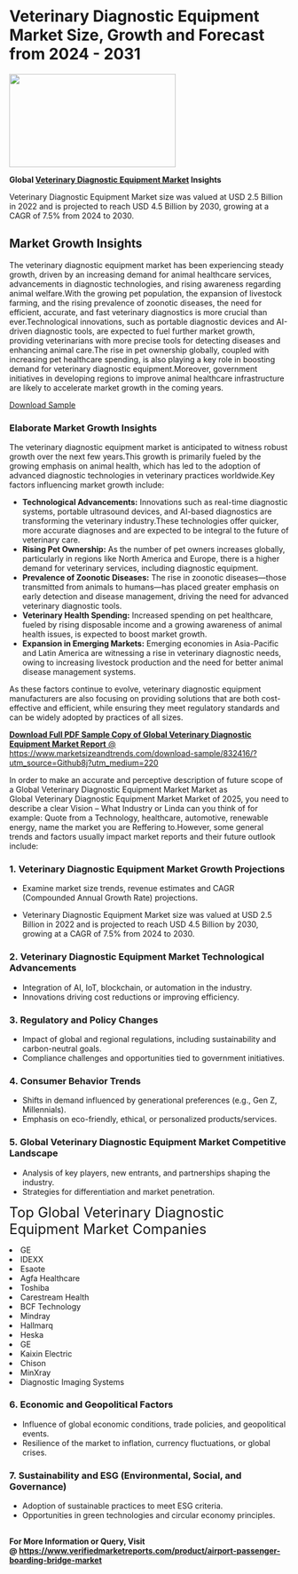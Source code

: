 <H1>Veterinary Diagnostic Equipment Market Size, Growth and Forecast from 2024 - 2031</H1><img class="aligncenter size-medium wp-image-584254" src="https://thirdeyenews.in/wp-content/uploads/2024/09/Global-Market-Research-300x168.jpeg" alt="" width="300" height="168" /><p><strong>Global&nbsp;<a href="https://www.marketsizeandtrends.com/download-sample/832416/?utm_source=Github8j?utm_medium=220">Veterinary Diagnostic Equipment Market</a> Insights</strong></p><p>Veterinary Diagnostic Equipment Market size was valued at USD 2.5 Billion in 2022 and is projected to reach USD 4.5 Billion by 2030, growing at a CAGR of 7.5% from 2024 to 2030.</p><p><h2>Market Growth Insights</h2> <p>The veterinary diagnostic equipment market has been experiencing steady growth, driven by an increasing demand for animal healthcare services, advancements in diagnostic technologies, and rising awareness regarding animal welfare.With the growing pet population, the expansion of livestock farming, and the rising prevalence of zoonotic diseases, the need for efficient, accurate, and fast veterinary diagnostics is more crucial than ever.Technological innovations, such as portable diagnostic devices and AI-driven diagnostic tools, are expected to fuel further market growth, providing veterinarians with more precise tools for detecting diseases and enhancing animal care.The rise in pet ownership globally, coupled with increasing pet healthcare spending, is also playing a key role in boosting demand for veterinary diagnostic equipment.Moreover, government initiatives in developing regions to improve animal healthcare infrastructure are likely to accelerate market growth in the coming years.</p> <p><a href="#">Download Sample</a></p> <h3>Elaborate Market Growth Insights</h3> <p>The veterinary diagnostic equipment market is anticipated to witness robust growth over the next few years.This growth is primarily fueled by the growing emphasis on animal health, which has led to the adoption of advanced diagnostic technologies in veterinary practices worldwide.Key factors influencing market growth include:</p> <ul> <li><strong>Technological Advancements:</strong> Innovations such as real-time diagnostic systems, portable ultrasound devices, and AI-based diagnostics are transforming the veterinary industry.These technologies offer quicker, more accurate diagnoses and are expected to be integral to the future of veterinary care.</li> <li><strong>Rising Pet Ownership:</strong> As the number of pet owners increases globally, particularly in regions like North America and Europe, there is a higher demand for veterinary services, including diagnostic equipment.</li> <li><strong>Prevalence of Zoonotic Diseases:</strong> The rise in zoonotic diseases—those transmitted from animals to humans—has placed greater emphasis on early detection and disease management, driving the need for advanced veterinary diagnostic tools.</li> <li><strong>Veterinary Health Spending:</strong> Increased spending on pet healthcare, fueled by rising disposable income and a growing awareness of animal health issues, is expected to boost market growth.</li> <li><strong>Expansion in Emerging Markets:</strong> Emerging economies in Asia-Pacific and Latin America are witnessing a rise in veterinary diagnostic needs, owing to increasing livestock production and the need for better animal disease management systems.</li> </ul> <p>As these factors continue to evolve, veterinary diagnostic equipment manufacturers are also focusing on providing solutions that are both cost-effective and efficient, while ensuring they meet regulatory standards and can be widely adopted by practices of all sizes.</p> <p><a href="#"></p><p><span class=""><strong>Download Full PDF Sample Copy of Global Veterinary Diagnostic Equipment Market Report</strong> @ <a href="https://www.marketsizeandtrends.com/download-sample/832416/?utm_source=Github8j?utm_medium=220" target="_blank">https://www.marketsizeandtrends.com/download-sample/832416/?utm_source=Github8j?utm_medium=220</a></span></p><p>In order to make an accurate and perceptive description of future scope of a Global&nbsp;Veterinary Diagnostic Equipment Market Market as Global&nbsp;Veterinary Diagnostic Equipment Market Market of 2025, you need to describe a clear Vision &ndash; What Industry or Linda can you think of for example: Quote from a Technology, healthcare, automotive, renewable energy, name the market you are Reffering to.However, some general trends and factors usually impact market reports and their future outlook include:</p><h3>1.&nbsp;<strong>Veterinary Diagnostic Equipment Market Growth Projections</strong></h3><ul><li>Examine market size trends, revenue estimates and CAGR (Compounded Annual Growth Rate) projections.</li><li><p>Veterinary Diagnostic Equipment Market size was valued at USD 2.5 Billion in 2022 and is projected to reach USD 4.5 Billion by 2030, growing at a CAGR of 7.5% from 2024 to 2030.</p></li></ul><h3>2.&nbsp;<strong>Veterinary Diagnostic Equipment Market Technological Advancements</strong></h3><ul><li>Integration of AI, IoT, blockchain, or automation in the industry.</li><li>Innovations driving cost reductions or improving efficiency.</li></ul><h3>3.&nbsp;<strong>Regulatory and Policy Changes</strong></h3><ul><li>Impact of global and regional regulations, including sustainability and carbon-neutral goals.</li><li>Compliance challenges and opportunities tied to government initiatives.</li></ul><h3>4.&nbsp;<strong>Consumer Behavior Trends</strong></h3><ul><li>Shifts in demand influenced by generational preferences (e.g., Gen Z, Millennials).</li><li>Emphasis on eco-friendly, ethical, or personalized products/services.</li></ul><h3>5.&nbsp;<strong>Global Veterinary Diagnostic Equipment Market Competitive Landscape</strong></h3><ul><li>Analysis of key players, new entrants, and partnerships shaping the industry.</li><li>Strategies for differentiation and market penetration.</li></ul><p data-pm-slice="1 1 []"><span style="color: inherit; font-family: inherit; font-size: 25px;">Top Global Veterinary Diagnostic Equipment Market Companies</span></p><div class="" data-test-id=""><p><li>GE</li><li> IDEXX</li><li> Esaote</li><li> Agfa Healthcare</li><li> Toshiba</li><li> Carestream Health</li><li> BCF Technology</li><li> Mindray</li><li> Hallmarq</li><li> Heska</li><li> GE</li><li> Kaixin Electric</li><li> Chison</li><li> MinXray</li><li> Diagnostic Imaging Systems</li></p></div><h3>6.&nbsp;<strong>Economic and Geopolitical Factors</strong></h3><ul><li>Influence of global economic conditions, trade policies, and geopolitical events.</li><li>Resilience of the market to inflation, currency fluctuations, or global crises.</li></ul><h3>7.&nbsp;<strong>Sustainability and ESG (Environmental, Social, and Governance)</strong></h3><ul><li>Adoption of sustainable practices to meet ESG criteria.</li><li>Opportunities in green technologies and circular economy principles.</li></ul><h2><strong style="font-size: 14px;">For More Information or Query, Visit @&nbsp;</strong><a style="background-color: #ffffff; font-size: 14px;" href="https://www.marketsizeandtrends.com/report/veterinary-diagnostic-equipment-market/" target="_blank">https://www.verifiedmarketreports.com/product/airport-passenger-boarding-bridge-market</a></h2>